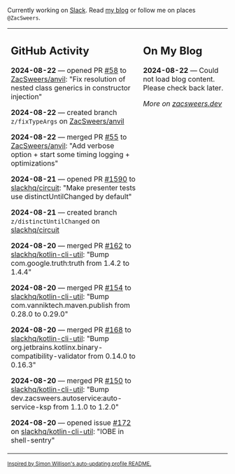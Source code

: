 Currently working on [Slack](https://slack.com/). Read [my blog](https://zacsweers.dev/) or follow me on places `@ZacSweers`.

<table><tr><td valign="top" width="60%">

## GitHub Activity
<!-- githubActivity starts -->
**2024-08-22** — opened PR [#58](https://github.com/ZacSweers/anvil/pull/58) to [ZacSweers/anvil](https://github.com/ZacSweers/anvil): "Fix resolution of nested class generics in constructor injection"

**2024-08-22** — created branch `z/fixTypeArgs` on [ZacSweers/anvil](https://github.com/ZacSweers/anvil)

**2024-08-22** — merged PR [#55](https://github.com/ZacSweers/anvil/pull/55) to [ZacSweers/anvil](https://github.com/ZacSweers/anvil): "Add verbose option + start some timing logging + optimizations"

**2024-08-21** — opened PR [#1590](https://github.com/slackhq/circuit/pull/1590) to [slackhq/circuit](https://github.com/slackhq/circuit): "Make presenter tests use distinctUntilChanged by default"

**2024-08-21** — created branch `z/distinctUntilChanged` on [slackhq/circuit](https://github.com/slackhq/circuit)

**2024-08-20** — merged PR [#162](https://github.com/slackhq/kotlin-cli-util/pull/162) to [slackhq/kotlin-cli-util](https://github.com/slackhq/kotlin-cli-util): "Bump com.google.truth:truth from 1.4.2 to 1.4.4"

**2024-08-20** — merged PR [#154](https://github.com/slackhq/kotlin-cli-util/pull/154) to [slackhq/kotlin-cli-util](https://github.com/slackhq/kotlin-cli-util): "Bump com.vanniktech.maven.publish from 0.28.0 to 0.29.0"

**2024-08-20** — merged PR [#168](https://github.com/slackhq/kotlin-cli-util/pull/168) to [slackhq/kotlin-cli-util](https://github.com/slackhq/kotlin-cli-util): "Bump org.jetbrains.kotlinx.binary-compatibility-validator from 0.14.0 to 0.16.3"

**2024-08-20** — merged PR [#150](https://github.com/slackhq/kotlin-cli-util/pull/150) to [slackhq/kotlin-cli-util](https://github.com/slackhq/kotlin-cli-util): "Bump dev.zacsweers.autoservice:auto-service-ksp from 1.1.0 to 1.2.0"

**2024-08-20** — opened issue [#172](https://github.com/slackhq/kotlin-cli-util/issues/172) on [slackhq/kotlin-cli-util](https://github.com/slackhq/kotlin-cli-util): "IOBE in shell-sentry"
<!-- githubActivity ends -->
</td><td valign="top" width="40%">

## On My Blog
<!-- blog starts -->
**2024-08-22** — Could not load blog content. Please check back later.
<!-- blog ends -->
_More on [zacsweers.dev](https://zacsweers.dev/)_
</td></tr></table>

<sub><a href="https://simonwillison.net/2020/Jul/10/self-updating-profile-readme/">Inspired by Simon Willison's auto-updating profile README.</a></sub>